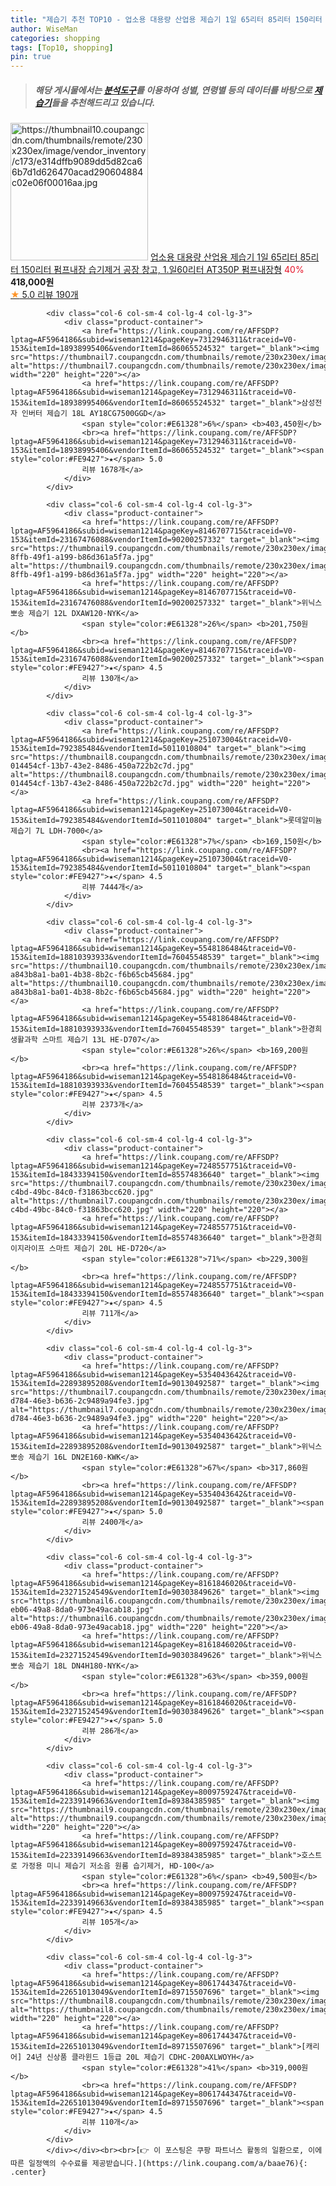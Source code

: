 ```yaml
---
title: "제습기 추천 TOP10 - 업소용 대용량 산업용 제습기 1일 65리터 85리터 150리터 펌프내장 습기제거 공장 창고, 1.일60리터 AT350P 펌프"
author: WiseMan
categories: shopping
tags: [Top10, shopping]
pin: true
---
```


> ##### 해당 게시물에서는 [**분석도구**](https://itemscout.io/)를 이용하여 **성별**, **연령별** 등의 데이터를 바탕으로 [**제습기**](https://link.coupang.com/a/baae76)들을 추천해드리고 있습니다.
<div class="container"><div class="row">
            <div class="col-6 col-sm-4 col-lg-4 col-lg-3">
                <div class="product-container">
                    <a href="https://link.coupang.com/re/AFFSDP?lptag=AF5964186&subid=wiseman1214&pageKey=6499695881&traceid=V0-153&itemId=14305156262&vendorItemId=86292312754" target="_blank"><img src="https://thumbnail10.coupangcdn.com/thumbnails/remote/230x230ex/image/vendor_inventory/c173/e314dffb9089dd5d82ca66b7d1d626470acad290604884c02e06f00016aa.jpg" alt="https://thumbnail10.coupangcdn.com/thumbnails/remote/230x230ex/image/vendor_inventory/c173/e314dffb9089dd5d82ca66b7d1d626470acad290604884c02e06f00016aa.jpg" width="220" height="220"></a>
                    <a href="https://link.coupang.com/re/AFFSDP?lptag=AF5964186&subid=wiseman1214&pageKey=6499695881&traceid=V0-153&itemId=14305156262&vendorItemId=86292312754" target="_blank">업소용 대용량 산업용 제습기 1일 65리터 85리터 150리터 펌프내장 습기제거 공장 창고, 1.일60리터 AT350P 펌프내장형</a>
                    <span style="color:#E61328">40%</span> <b>418,000원</b>
                    <br><a href="https://link.coupang.com/re/AFFSDP?lptag=AF5964186&subid=wiseman1214&pageKey=6499695881&traceid=V0-153&itemId=14305156262&vendorItemId=86292312754" target="_blank"><span style="color:#FE9427">★</span> 5.0
                    리뷰 190개</a>
                </div>
            </div>
            
            <div class="col-6 col-sm-4 col-lg-4 col-lg-3">
                <div class="product-container">
                    <a href="https://link.coupang.com/re/AFFSDP?lptag=AF5964186&subid=wiseman1214&pageKey=7312946311&traceid=V0-153&itemId=18938995406&vendorItemId=86065524532" target="_blank"><img src="https://thumbnail7.coupangcdn.com/thumbnails/remote/230x230ex/image/rs_quotation_api/kgxh9rrz/d4b00320328a477ba0e383479516d1fe.jpg" alt="https://thumbnail7.coupangcdn.com/thumbnails/remote/230x230ex/image/rs_quotation_api/kgxh9rrz/d4b00320328a477ba0e383479516d1fe.jpg" width="220" height="220"></a>
                    <a href="https://link.coupang.com/re/AFFSDP?lptag=AF5964186&subid=wiseman1214&pageKey=7312946311&traceid=V0-153&itemId=18938995406&vendorItemId=86065524532" target="_blank">삼성전자 인버터 제습기 18L AY18CG7500GGD</a>
                    <span style="color:#E61328">6%</span> <b>403,450원</b>
                    <br><a href="https://link.coupang.com/re/AFFSDP?lptag=AF5964186&subid=wiseman1214&pageKey=7312946311&traceid=V0-153&itemId=18938995406&vendorItemId=86065524532" target="_blank"><span style="color:#FE9427">★</span> 5.0
                    리뷰 1678개</a>
                </div>
            </div>
            
            <div class="col-6 col-sm-4 col-lg-4 col-lg-3">
                <div class="product-container">
                    <a href="https://link.coupang.com/re/AFFSDP?lptag=AF5964186&subid=wiseman1214&pageKey=8146707715&traceid=V0-153&itemId=23167476088&vendorItemId=90200257332" target="_blank"><img src="https://thumbnail9.coupangcdn.com/thumbnails/remote/230x230ex/image/retail/images/2024/06/04/17/2/673ad352-8ffb-49f1-a199-b86d361a5f7a.jpg" alt="https://thumbnail9.coupangcdn.com/thumbnails/remote/230x230ex/image/retail/images/2024/06/04/17/2/673ad352-8ffb-49f1-a199-b86d361a5f7a.jpg" width="220" height="220"></a>
                    <a href="https://link.coupang.com/re/AFFSDP?lptag=AF5964186&subid=wiseman1214&pageKey=8146707715&traceid=V0-153&itemId=23167476088&vendorItemId=90200257332" target="_blank">위닉스 뽀송 제습기 12L DXAW120-NYK</a>
                    <span style="color:#E61328">26%</span> <b>201,750원</b>
                    <br><a href="https://link.coupang.com/re/AFFSDP?lptag=AF5964186&subid=wiseman1214&pageKey=8146707715&traceid=V0-153&itemId=23167476088&vendorItemId=90200257332" target="_blank"><span style="color:#FE9427">★</span> 4.5
                    리뷰 130개</a>
                </div>
            </div>
            
            <div class="col-6 col-sm-4 col-lg-4 col-lg-3">
                <div class="product-container">
                    <a href="https://link.coupang.com/re/AFFSDP?lptag=AF5964186&subid=wiseman1214&pageKey=251073004&traceid=V0-153&itemId=792385484&vendorItemId=5011010804" target="_blank"><img src="https://thumbnail8.coupangcdn.com/thumbnails/remote/230x230ex/image/retail/images/1119945521484030-014454cf-13b7-43e2-8486-450a722b2c7d.jpg" alt="https://thumbnail8.coupangcdn.com/thumbnails/remote/230x230ex/image/retail/images/1119945521484030-014454cf-13b7-43e2-8486-450a722b2c7d.jpg" width="220" height="220"></a>
                    <a href="https://link.coupang.com/re/AFFSDP?lptag=AF5964186&subid=wiseman1214&pageKey=251073004&traceid=V0-153&itemId=792385484&vendorItemId=5011010804" target="_blank">롯데알미늄 제습기 7L LDH-7000</a>
                    <span style="color:#E61328">7%</span> <b>169,150원</b>
                    <br><a href="https://link.coupang.com/re/AFFSDP?lptag=AF5964186&subid=wiseman1214&pageKey=251073004&traceid=V0-153&itemId=792385484&vendorItemId=5011010804" target="_blank"><span style="color:#FE9427">★</span> 4.5
                    리뷰 7444개</a>
                </div>
            </div>
            
            <div class="col-6 col-sm-4 col-lg-4 col-lg-3">
                <div class="product-container">
                    <a href="https://link.coupang.com/re/AFFSDP?lptag=AF5964186&subid=wiseman1214&pageKey=5548186484&traceid=V0-153&itemId=18810393933&vendorItemId=76045548539" target="_blank"><img src="https://thumbnail10.coupangcdn.com/thumbnails/remote/230x230ex/image/retail/images/3749592137904784-a843b8a1-ba01-4b38-8b2c-f6b65cb45684.jpg" alt="https://thumbnail10.coupangcdn.com/thumbnails/remote/230x230ex/image/retail/images/3749592137904784-a843b8a1-ba01-4b38-8b2c-f6b65cb45684.jpg" width="220" height="220"></a>
                    <a href="https://link.coupang.com/re/AFFSDP?lptag=AF5964186&subid=wiseman1214&pageKey=5548186484&traceid=V0-153&itemId=18810393933&vendorItemId=76045548539" target="_blank">한경희생활과학 스마트 제습기 13L HE-D707</a>
                    <span style="color:#E61328">26%</span> <b>169,200원</b>
                    <br><a href="https://link.coupang.com/re/AFFSDP?lptag=AF5964186&subid=wiseman1214&pageKey=5548186484&traceid=V0-153&itemId=18810393933&vendorItemId=76045548539" target="_blank"><span style="color:#FE9427">★</span> 4.5
                    리뷰 2373개</a>
                </div>
            </div>
            
            <div class="col-6 col-sm-4 col-lg-4 col-lg-3">
                <div class="product-container">
                    <a href="https://link.coupang.com/re/AFFSDP?lptag=AF5964186&subid=wiseman1214&pageKey=7248557751&traceid=V0-153&itemId=18433394150&vendorItemId=85574836640" target="_blank"><img src="https://thumbnail7.coupangcdn.com/thumbnails/remote/230x230ex/image/retail/images/2023/04/06/12/4/b86ed390-c4bd-49bc-84c0-f31863bcc620.jpg" alt="https://thumbnail7.coupangcdn.com/thumbnails/remote/230x230ex/image/retail/images/2023/04/06/12/4/b86ed390-c4bd-49bc-84c0-f31863bcc620.jpg" width="220" height="220"></a>
                    <a href="https://link.coupang.com/re/AFFSDP?lptag=AF5964186&subid=wiseman1214&pageKey=7248557751&traceid=V0-153&itemId=18433394150&vendorItemId=85574836640" target="_blank">한경희이지라이프 스마트 제습기 20L HE-D720</a>
                    <span style="color:#E61328">71%</span> <b>229,300원</b>
                    <br><a href="https://link.coupang.com/re/AFFSDP?lptag=AF5964186&subid=wiseman1214&pageKey=7248557751&traceid=V0-153&itemId=18433394150&vendorItemId=85574836640" target="_blank"><span style="color:#FE9427">★</span> 4.5
                    리뷰 711개</a>
                </div>
            </div>
            
            <div class="col-6 col-sm-4 col-lg-4 col-lg-3">
                <div class="product-container">
                    <a href="https://link.coupang.com/re/AFFSDP?lptag=AF5964186&subid=wiseman1214&pageKey=5354043642&traceid=V0-153&itemId=22893895208&vendorItemId=90130492587" target="_blank"><img src="https://thumbnail7.coupangcdn.com/thumbnails/remote/230x230ex/image/retail/images/2024/05/29/9/9/02c52838-d784-46e3-b636-2c9489a94fe3.jpg" alt="https://thumbnail7.coupangcdn.com/thumbnails/remote/230x230ex/image/retail/images/2024/05/29/9/9/02c52838-d784-46e3-b636-2c9489a94fe3.jpg" width="220" height="220"></a>
                    <a href="https://link.coupang.com/re/AFFSDP?lptag=AF5964186&subid=wiseman1214&pageKey=5354043642&traceid=V0-153&itemId=22893895208&vendorItemId=90130492587" target="_blank">위닉스 뽀송 제습기 16L DN2E160-KWK</a>
                    <span style="color:#E61328">67%</span> <b>317,860원</b>
                    <br><a href="https://link.coupang.com/re/AFFSDP?lptag=AF5964186&subid=wiseman1214&pageKey=5354043642&traceid=V0-153&itemId=22893895208&vendorItemId=90130492587" target="_blank"><span style="color:#FE9427">★</span> 5.0
                    리뷰 2400개</a>
                </div>
            </div>
            
            <div class="col-6 col-sm-4 col-lg-4 col-lg-3">
                <div class="product-container">
                    <a href="https://link.coupang.com/re/AFFSDP?lptag=AF5964186&subid=wiseman1214&pageKey=8161846020&traceid=V0-153&itemId=23271524549&vendorItemId=90303849626" target="_blank"><img src="https://thumbnail6.coupangcdn.com/thumbnails/remote/230x230ex/image/retail/images/2024/06/12/18/2/5594b49c-eb06-49a8-8da0-973e49acab18.jpg" alt="https://thumbnail6.coupangcdn.com/thumbnails/remote/230x230ex/image/retail/images/2024/06/12/18/2/5594b49c-eb06-49a8-8da0-973e49acab18.jpg" width="220" height="220"></a>
                    <a href="https://link.coupang.com/re/AFFSDP?lptag=AF5964186&subid=wiseman1214&pageKey=8161846020&traceid=V0-153&itemId=23271524549&vendorItemId=90303849626" target="_blank">위닉스 뽀송 제습기 18L DN4H180-NYK</a>
                    <span style="color:#E61328">63%</span> <b>359,000원</b>
                    <br><a href="https://link.coupang.com/re/AFFSDP?lptag=AF5964186&subid=wiseman1214&pageKey=8161846020&traceid=V0-153&itemId=23271524549&vendorItemId=90303849626" target="_blank"><span style="color:#FE9427">★</span> 5.0
                    리뷰 286개</a>
                </div>
            </div>
            
            <div class="col-6 col-sm-4 col-lg-4 col-lg-3">
                <div class="product-container">
                    <a href="https://link.coupang.com/re/AFFSDP?lptag=AF5964186&subid=wiseman1214&pageKey=8009759247&traceid=V0-153&itemId=22339149663&vendorItemId=89384385985" target="_blank"><img src="https://thumbnail9.coupangcdn.com/thumbnails/remote/230x230ex/image/vendor_inventory/dd27/a86e0d2ad532b6ecc5da9afc98d51a8786478cf80caf641a9601cc4f6b23.jpg" alt="https://thumbnail9.coupangcdn.com/thumbnails/remote/230x230ex/image/vendor_inventory/dd27/a86e0d2ad532b6ecc5da9afc98d51a8786478cf80caf641a9601cc4f6b23.jpg" width="220" height="220"></a>
                    <a href="https://link.coupang.com/re/AFFSDP?lptag=AF5964186&subid=wiseman1214&pageKey=8009759247&traceid=V0-153&itemId=22339149663&vendorItemId=89384385985" target="_blank">호스트로 가정용 미니 제습기 저소음 원룸 습기제거, HD-100</a>
                    <span style="color:#E61328">6%</span> <b>49,500원</b>
                    <br><a href="https://link.coupang.com/re/AFFSDP?lptag=AF5964186&subid=wiseman1214&pageKey=8009759247&traceid=V0-153&itemId=22339149663&vendorItemId=89384385985" target="_blank"><span style="color:#FE9427">★</span> 4.5
                    리뷰 105개</a>
                </div>
            </div>
            
            <div class="col-6 col-sm-4 col-lg-4 col-lg-3">
                <div class="product-container">
                    <a href="https://link.coupang.com/re/AFFSDP?lptag=AF5964186&subid=wiseman1214&pageKey=8061744347&traceid=V0-153&itemId=22651013049&vendorItemId=89715507696" target="_blank"><img src="https://thumbnail8.coupangcdn.com/thumbnails/remote/230x230ex/image/vendor_inventory/9422/6549b6abf91f75d5acc7c423b1f011d7811eb0a39fe106513a9b7a639836.jpg" alt="https://thumbnail8.coupangcdn.com/thumbnails/remote/230x230ex/image/vendor_inventory/9422/6549b6abf91f75d5acc7c423b1f011d7811eb0a39fe106513a9b7a639836.jpg" width="220" height="220"></a>
                    <a href="https://link.coupang.com/re/AFFSDP?lptag=AF5964186&subid=wiseman1214&pageKey=8061744347&traceid=V0-153&itemId=22651013049&vendorItemId=89715507696" target="_blank">[캐리어] 24년 신상품 클라윈드 1등급 20L 제습기 CDHC-200AXLWOYH</a>
                    <span style="color:#E61328">41%</span> <b>319,000원</b>
                    <br><a href="https://link.coupang.com/re/AFFSDP?lptag=AF5964186&subid=wiseman1214&pageKey=8061744347&traceid=V0-153&itemId=22651013049&vendorItemId=89715507696" target="_blank"><span style="color:#FE9427">★</span> 4.5
                    리뷰 110개</a>
                </div>
            </div>
            </div></div><br><br>[👉 이 포스팅은 쿠팡 파트너스 활동의 일환으로, 이에 따른 일정액의 수수료를 제공받습니다.](https://link.coupang.com/a/baae76){: .center}